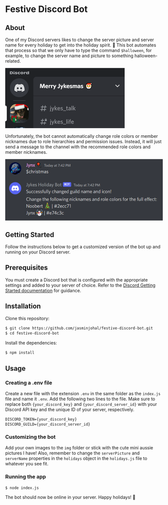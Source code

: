 # Festive Discord Bot

## About

One of my Discord servers likes to change the server picture and server name for every holiday to get into the holiday spirit. 👻 This bot automates that process so that we only have to type the command `$halloween`, for example, to change the server name and picture to something halloween-related.

![Server name and picture](img/server.png)

Unfortunately, the bot cannot automatically change role colors or member nicknames due to role hierarchies and permission issues. Instead, it will just send a message to the channel with the recommended role colors and member nicknames.

![Bot message](img/msg.png)

## Getting Started

Follow the instructions below to get a customized version of the bot up and running on your Discord server.

## Prerequisites

You must create a Discord bot that is configured with the appropriate settings and added to your server of choice. Refer to the [Discord Getting Started documentation](https://discord.com/developers/docs/getting-started) for guidance.

## Installation

Clone this repository:

```sh
$ git clone https://github.com/jasminjohal/festive-discord-bot.git
$ cd festive-discord-bot
```

Install the dependencies:

```sh
$ npm install
```

## Usage

### Creating a .env file

Create a new file with the extension `.env` in the same folder as the `index.js` file and name it `.env`.
Add the following two lines to the file. Make sure to replace both `{your_discord_key}` and `{your_discord_server_id}` with your Discord API key and the unique ID of your server, respectively.

```
DISCORD_TOKEN={your_discord_key}
DISCORD_GUILD={your_discord_server_id}
```

### Customizing the bot

Add your own images to the `img` folder or stick with the cute mini aussie pictures I have! Also, remember to change the `serverPicture` and `serverName` properties in the `holidays` object in the `holidays.js` file to whatever you see fit.

### Running the app

```sh
$ node index.js
```

The bot should now be online in your server. Happy holidays! 🎄
